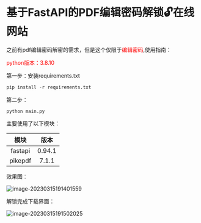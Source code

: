 # 基于FastAPI的PDF编辑密码解锁🔓在线网站

之前有pdf编辑密码解密的需求，但是这个仅限于<font style="color:red">编辑密码</font>,使用指南：

<font style="color:red">python版本：3.8.10</font>

第一步：安装requirements.txt

```python
pip install -r requirements.txt
```

第二步：

```
python main.py
```



主要使用了以下模块：

|  模块   |  版本  |
| :-----: | :----: |
| fastapi | 0.94.1 |
| pikepdf | 7.1.1  |

效果图：

![image-20230315191401559](/Volumes/Data/fastApiProject/assets/image-20230315191401559.png)

解锁完成下载界面：

![image-20230315191502025](/Volumes/Data/fastApiProject/assets/image-20230315191502025.png)